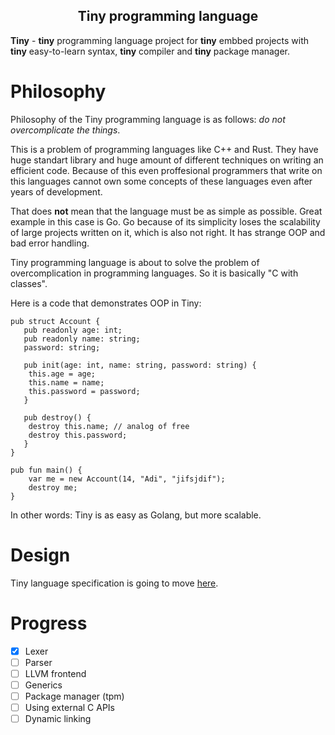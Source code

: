 <p align="center">
<h2 align="center"> Tiny programming language </h2>
</p>

**Tiny** - **tiny** programming language project for **tiny** embbed projects with **tiny** easy-to-learn syntax, **tiny** compiler and **tiny** package manager.

# Philosophy
Philosophy of the Tiny programming language is as follows: *do not overcomplicate the things*.

This is a problem of programming languages like C++ and Rust. They have huge standart library and huge amount of different techniques on writing an efficient code. Because of this even proffesional programmers that write on this languages cannot own some concepts of these languages even after years of development.

That does **not** mean that the language must be as simple as possible. Great example in this case is Go. Go because of its simplicity loses the scalability of large projects written on it, which is also not right. It has strange OOP and bad error handling.

Tiny programming language is about to solve the problem of overcomplication in programming languages. So it is basically "C with classes".

Here is a code that demonstrates OOP in Tiny:

```
pub struct Account {
   pub readonly age: int;
   pub readonly name: string;
   password: string;

   pub init(age: int, name: string, password: string) {
    this.age = age;
    this.name = name;
    this.password = password;
   }

   pub destroy() {
    destroy this.name; // analog of free
    destroy this.password;
   }
}

pub fun main() {
    var me = new Account(14, "Adi", "jifsjdif");
    destroy me;
}
```

In other words: Tiny is as easy as Golang, but more scalable.

# Design
Tiny language specification is going to move [here](https://github.com/tinylang-org/tiny-spec). 

# Progress

- [x] Lexer
- [ ] Parser
- [ ] LLVM frontend
- [ ] Generics
- [ ] Package manager (tpm)
- [ ] Using external C APIs
- [ ] Dynamic linking